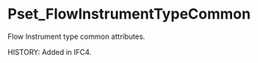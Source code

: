 # Pset_FlowInstrumentTypeCommon

Flow Instrument type common attributes.
<!-- end of short definition -->
 HISTORY: Added in IFC4.
